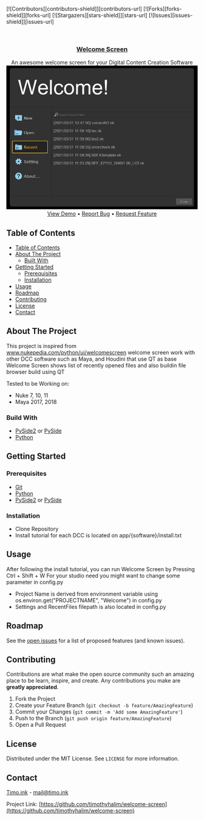 <!-- PROJECT SHIELDS -->
[![Contributors][contributors-shield]][contributors-url]
[![Forks][forks-shield]][forks-url]
[![Stargazers][stars-shield]][stars-url]
[![Issues][issues-shield]][issues-url]
<!-- [![LinkedIn][linkedin-shield]][linkedin-url] -->



<!-- PROJECT LOGO -->
<br />
<h3 align="center"><a href="https://github.com/timothyhalim/welcome-screen">Welcome Screen</a></h3>
    <p align="center">
        An awesome welcome screen for your Digital Content Creation Software
        <a href="https://github.com/timothyhalim/welcome-screen">
            <img src="preview/WelcomeScreen.jpg" alt="WelcomeScreen">
        </a>
        <br />
        <a href="https://github.com/timothyhalim/welcome-screen/preview">View Demo</a>
        •
        <a href="https://github.com/timothyhalim/welcome-screen/issues">Report Bug</a>
        •
        <a href="https://github.com/timothyhalim/welcome-screen/issues">Request Feature</a>
    </p>
</p>


<!-- TABLE OF CONTENTS -->
## Table of Contents

- [Table of Contents](#table-of-contents)
- [About The Project](#about-the-project)
  - [Built With](#built-with)
- [Getting Started](#getting-started)
  - [Prerequisites](#prerequisites)
  - [Installation](#installation)
- [Usage](#usage)
- [Roadmap](#roadmap)
- [Contributing](#contributing)
- [License](#license)
- [Contact](#contact)


<!-- ABOUT THE PROJECT -->
## About The Project

This project is inspired from www.nukepedia.com/python/ui/welcomescreen
welcome screen work with other DCC software such as Maya, and Houdini that use QT as base
Welcome Screen shows list of recently opened files and also buildin file browser build using QT

Tested to be Working on:
* Nuke 7, 10, 11
* Maya 2017, 2018

### Build With
* [PySide2]() or [PySide]()
* [Python]()

<!-- GETTING STARTED -->
## Getting Started

### Prerequisites
* [Git]()
* [Python]()
* [PySide2]() or [PySide]()

### Installation
* Clone Repository
* Install tutorial for each DCC is located on app/{software}/install.txt

<!-- Usage -->
## Usage
After following the install tutorial, you can run Welcome Screen by Pressing Ctrl + Shift + W
For your studio need you might want to change some parameter in config.py

* Project Name is derived from environment variable using os.environ.get("PROJECTNAME", "Welcome") in config.py
* Settings and RecentFiles filepath is also located in config.py

<!-- ROADMAP -->
## Roadmap

See the [open issues](https://github.com/timothyhalim/welcome-screen/issues) for a list of proposed features (and known issues).



<!-- CONTRIBUTING -->
## Contributing

Contributions are what make the open source community such an amazing place to be learn, inspire, and create. Any contributions you make are **greatly appreciated**.

1. Fork the Project
2. Create your Feature Branch (`git checkout -b feature/AmazingFeature`)
3. Commit your Changes (`git commit -m 'Add some AmazingFeature'`)
4. Push to the Branch (`git push origin feature/AmazingFeature`)
5. Open a Pull Request


<!-- LICENSE -->
## License

Distributed under the MIT License. See `LICENSE` for more information.



<!-- CONTACT -->
## Contact

<a href="https://timo.ink/">Timo.ink</a> - mail@timo.ink

Project Link: [https://github.com/timothyhalim/welcome-screen](https://github.com/timothyhalim/welcome-screen)

